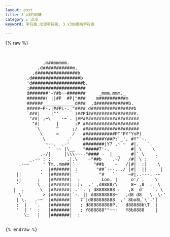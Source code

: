 ```yaml
---
layout: post
title: 3 x3的眼睛
category : 动漫
keyword: 字符画,动漫字符画, 3 x3的眼睛字符画

---
```

{% raw %}
<pre>


              ,m##mmmmm.
            ,d###########m.
          ,d###############b
        ,d##################b
        'd###################b,
        ;#####################
        d#######"+Y#b~~#######     _mmm,mmm._
        #######( ||#P  #P|"###    m##########m 
        ######____________d###  ,d############b.
        #####~P-.|##PL-._"#### d################b
        `###|    |"'      )##Pd##################.
         "##| ,~\    -~`. |#P#####################
          "#|      |      ;P #####################
           `\      ^     ;/  #####################
             \     =     /   ############PT"PY"YnP)
              \        .'    ########Y##P;`_', #Y"`-.
               ~--.  .-'     ########|Y7 ,~ ~  #|.   `.
                `  ~~ |\__   "#####7'-.        #| \    \
             .-/|     |\\\~~--"#### ~  |  _    #|` \    .
         _.-~ : ;      ,|.\    ~"##b    .~/   /#| \ :   `
     .-~~     ' Tm..mm##|`       "##b    ~   /|#|  :|    \
             .  |#######| :       "##`---.../ |#|  ||     |
    ||       '  |#######| `        "#   `     ~#|..---. -~
    ;|      ;   |#######|  :        Loo. |     o'/ ,    \
    '`      \   |#######|  |:  .' ,d8888/\     8~ ,8  .  \
   |  .      \  |#######| .'`. ; d8888888 :   ,8  d'   `. \
   ` \`       > |#######|`-. || d88888888~'  ,d8 d8   \ _\-'
    | \.   .-~  |#######|   7`|d888888888  ,' 8bo8L`\`.'|
    ;  |   `.   |#######|   ; d888888888P,'  d88888b\T  |
    '  | '  :   |#######|   ; Y888888""~~-   Y8b8888    |
       \;   |   |#######|  :  <Y888~     |`. ddPd888    |
   |    |   `   |#######|  ;  | YP       |\\ 88d8888    |
   |    |    :  |#######| .'  | `       _|`:.-Y88888    |
  _L.--~|    `  |#######| |   |  |   _-~ -  \  Y888bo.  |
 <      |     : |#######| :   `  `.,'--~ ` \ |  `8P'~ \ |~~----.
  |     `     ` |#######|.'    :   |~     | ~     |    `|      |
  |     |      :|#######|;     |   |      |     _.`.    .      |
  `-----`      `|#######|'      \  ,      ' ---~   ,m   <      ;
   '     |      |#######|        \/      /mmmmmmmm###bmd#b     '
  |      |      |######"|        ,'    .d#################    :
  |      |.     |~~~T~  |        '    ,###################    '
  |      ||     |   |   |       '    d####################b  :
  |     ,|'     |   |   |     .'   .d######################..'
  |     '|      |   |   L.--~~    /########################b'
  |    : |      |   |  ,';        '###""""""""""""""""######b
  |    ' |      |   | , / ; ,   _/###" "Yakamo & Pai"   "####
  |   ,  |      |   | || |  : (~ | ##    (from 3x3 Eyes)  ###
      ;  |      |     `` `  |    '        --- Dov Sherman



                                         aaaaaaa,                         
                                aaa###############&a,                     
                             ,d########################aaa,               
                          ,d###############################W              
                        a####################################L            
                      a########################################a          
                    ,d##########################################L         
                   J########################################WP###L        
                  J##########################################L 0##L       
                 0########################################MPP0L 0##L      
                0###########################@M#@M##MPPPP       ` 0##      
               w##########################M#& \&               ,  0#L     
              0######################@'### ##& J,               0L PP     
             0####M#################P  ###,A##,A#,     aaa,      0Pa7L    
            J#####  ,#############P   J###1 ###################Laa####    
           JW####        `PPPPPP'    &#####w##########################L   
           #####K#                  ##################################L   
          0#####0         adaaaaaa##########M' A#######################   
         J####### J#    ,##################1    #######################   
         0##########   ,###################'    A######################   
        J###########Waa####################     J######################F  
        0##################################      0#####################F  
       J###################################      0#####################F  
       J##################################1  J&  0#####################&  
       0##################################1 J##  J######################  
       0##################################1J##1  J######################  
       0##################################  A@    ######################  
       0#############################P###@   '    0#####0###############F 
       0#######################@####@ ###1        0##### ###############F 
      J######################## ####' J##1        0##0## ###############F 
      J#######################L ##J@   ##1        0## #  ####0##########& 
      J####################### J#FJ'   M#1        0#K #  0## `########### 
      J##################0###L J# `    `#1        0#  0  0##  ########### 
      J#################L7###L JF  ,J   M1        0#  0  0#K  ########### 
      J#################L`#`#L #  a##aa `1        0#  &0#0#,  7########## 
      J#################L # 7  \#@PM,,            0#JM  9##&#  ########## 
      J################## `   d#'aaa`M            AWK #Mw #0## ########## 
       0#################   ,#P J' #&J             0 K 0# 9#K 7#######0## 
       0#####M  9########   #P  F J##`,            I Kw##  I  7#######L## 
       A####K    0#####L   7#  JaJ### F            I ####  I  7#######LM@ 
       J####  ,   #####    7P   ##### F            I ####  #  7#######L`F 
        0###  9w J#####     L   ##### F            I ####  I  d####`##L F 
        A###    V #####     7   @M##F F            I MP0#  I  #####L`#L   
         ###    Iw#####     `L  F `#F F            I #  0  I  ###7#L 0L   
         J##     0#####      L  \  J'J'               #wW  I  ##P 0L  L   
          0#     0#####      `  `PP' /              #aaa&awK 7##L `       
           ^ ,   0#####      dPPPPPPP'                    '  7##L         
    a      ## P,a0#####                                      7##L         
    1PP\aJM Mw   0#####                        Aw            7##L         
     Pa,   # 9W  0#####                         #1           7##L         
       A,     J#PM#####L                        #            d##L         
        1 #   #I  #####L                        '           J###L         
       J J   0    0#####                     aa             0###          
       P 7  J ,   0####7                   #####&           0###          
       \J&, ' I   0####d                  #######          #0###          
          9M  I   9####`L                0######1         # 9###          
              '   w#0## `L              J#######1       ,#   0#P          
              9WwM I,0#7  L             J#######       ,'    ``           
      aaaPP0##wM^'0#PP# L  \            J######'      JK                  
    aP  P#     9w   '#L `L  0            P###@'      JK                   
  J'      a     9w w 0/  7   `a                     JK    ,               
 7         ^     ' I `L   L   `\,                 a#MWaaaPMMPPPP0L        
J'                    7    L    #a               /' '#     w     `a       
                    , `L   d aP&J`Pa           aP    9     I      `L      
                    0  PL  Ld  `#   Ma       aP'  #PMW#    '       `      
                     L 77 7L    #    `Ma   PP    J   9                    
                     L 7 0L7    #,     `PPP#     1   J                    
                     7 `L  7    `F         J     '   I                    
                      L L  7     J         J    J    '                    
   Andrew Crowe       0 L  7     J          ,   1                         
                       LL  7     F          1  7    I                     
                       7   `L    F          1  1    I                     
                       `L   L    F          J,7M                          
                        L   7    F           0' &                         
                        7   7    F           J   1                        
                         L  7    F           J   P,                       
                         0  L    F&          J@# 1AW,                     
                          L,     F`\       J' 1 \& I#                     
                          07     M  '     J'  1  A, 0                     
                          `#     `F           1  J   ^                    
                           P      \           1  1                        
                                  `F          1 J                         
                                   M          1J                          
                                   `          P                   
 </pre>
{% endraw %}
